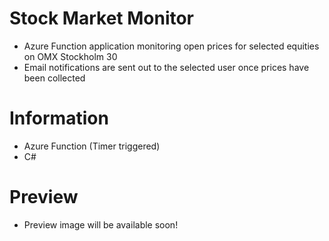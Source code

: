 # Stock Market Monitor
- Azure Function application monitoring open prices for selected equities on OMX Stockholm 30
- Email notifications are sent out to the selected user once prices have been collected

# Information
- Azure Function (Timer triggered)
- C#

# Preview
- Preview image will be available soon!
